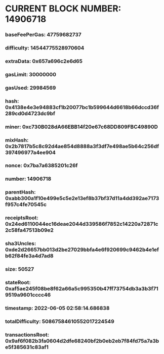 # CURRENT BLOCK NUMBER: 14906718

### baseFeePerGas: 47759682737
### difficulty: 14544775528970604
### extraData: 0x657a696c2e6d65
### gasLimit: 30000000
### gasUsed: 29984569
### hash: 0x4138e4e3e94883cf1b20077bc1b599644d6618b66dccd36f289cd0d4723dc9bf
### miner: 0xc730B028dA66EBB14f20e67c68DD809FBC49890D
### mixHash: 0x2b7817b5c8c92d4ae854d8888a3f3df7e498ae5b64c256df397496977a4ee904
### nonce: 0x7ba7a6385201c26f
### number: 14906718
### parentHash: 0xabb300a1f10e499e5c5e2e13ef8b37bf37d11a4dd392ae7173f957c4fe70545c
### receiptsRoot: 0x24ed6110044ec16deae2044d339586f7852c14220a72871c2c58fa47513b09e2
### sha3Uncles: 0xde2d26657bb013d2be27029bbfa4e6f920699c9462b4e1efb62f84fe3a4d7ad8
### size: 50527
### stateRoot: 0xaf5ae245f08be8f62a66a5c995350b47ff73754db3a3b3f719519a9601cccc46
### timestamp: 2022-06-05 02:58:14.686838
### totalDifficulty: 50867584610552017224549
### transactionsRoot: 0x9af6f082b3fa0604d2dfe68240bf2b0eb2eb7f84fd75a7a3be5f385631c83af1
